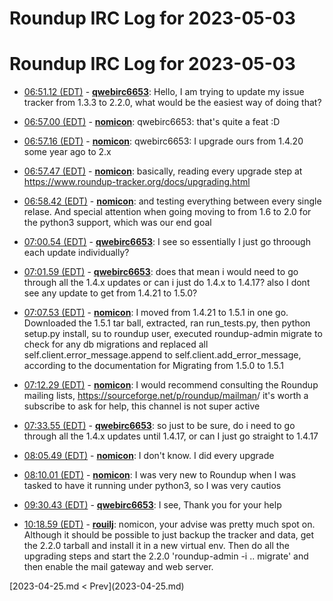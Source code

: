 # Roundup IRC Log for 2023-05-03 #
# Roundup IRC Log for 2023-05-03
* <a href="#06:51.12" id="06:51.12">06:51.12 (EDT)</a> - __[qwebirc6653](https://github.com/qwebirc6653)__: Hello, I am trying to update my issue tracker from 1.3.3 to 2.2.0, what would be the easiest way of doing that?

* <a href="#06:57.00" id="06:57.00">06:57.00 (EDT)</a> - __[nomicon](https://github.com/nomicon)__: qwebirc6653: that's quite a feat :D
* <a href="#06:57.16" id="06:57.16">06:57.16 (EDT)</a> - __[nomicon](https://github.com/nomicon)__: qwebirc6653: I upgrade ours from 1.4.20 some year ago to 2.x

* <a href="#06:57.47" id="06:57.47">06:57.47 (EDT)</a> - __[nomicon](https://github.com/nomicon)__: basically, reading every upgrade step at <https://www.roundup-tracker.org/docs/upgrading.html>

* <a href="#06:58.42" id="06:58.42">06:58.42 (EDT)</a> - __[nomicon](https://github.com/nomicon)__: and testing everything between every single relase. And special attention when going moving to from 1.6 to 2.0 for the python3 support, which was our end goal

* <a href="#07:00.54" id="07:00.54">07:00.54 (EDT)</a> - __[qwebirc6653](https://github.com/qwebirc6653)__: I see so essentially I just go throough each update individually?

* <a href="#07:01.59" id="07:01.59">07:01.59 (EDT)</a> - __[qwebirc6653](https://github.com/qwebirc6653)__: does that mean i would need to go through all the 1.4.x updates or can i just do 1.4.x to 1.4.17? also I dont see any update to get from 1.4.21 to 1.5.0?

* <a href="#07:07.53" id="07:07.53">07:07.53 (EDT)</a> - __[nomicon](https://github.com/nomicon)__: I moved from 1.4.21 to 1.5.1 in one go. Downloaded the 1.5.1 tar ball, extracted, ran run_tests.py, then python setup.py install, su to roundup user, executed roundup-admin migrate to check for any db migrations and replaced all self.client.error_message.append to self.client.add_error_message, according to the documentation for Migrating from 1.5.0 to 1.5.1

* <a href="#07:12.29" id="07:12.29">07:12.29 (EDT)</a> - __[nomicon](https://github.com/nomicon)__: I would recommend consulting the Roundup mailing lists, <https://sourceforge.net/p/roundup/mailman>/  it's worth a subscribe to ask for help, this channel is not super active

* <a href="#07:33.55" id="07:33.55">07:33.55 (EDT)</a> - __[qwebirc6653](https://github.com/qwebirc6653)__: so just to be sure, do i need to go through all the 1.4.x updates until 1.4.17, or can I just go straight to 1.4.17

* <a href="#08:05.49" id="08:05.49">08:05.49 (EDT)</a> - __[nomicon](https://github.com/nomicon)__: I don't know. I did every upgrade

* <a href="#08:10.01" id="08:10.01">08:10.01 (EDT)</a> - __[nomicon](https://github.com/nomicon)__: I was very new to Roundup when I was tasked to have it running under python3, so I was very cautios

* <a href="#09:30.43" id="09:30.43">09:30.43 (EDT)</a> - __[qwebirc6653](https://github.com/qwebirc6653)__: I see, Thank you for your help

* <a href="#10:18.59" id="10:18.59">10:18.59 (EDT)</a> - __[rouilj](https://github.com/rouilj)__: nomicon, your advise was pretty much spot on. Although it should be possible to just backup the tracker and data, get the 2.2.0 tarball and install it in a new virtual env. Then do all the upgrading steps and start the 2.2.0 'roundup-admin -i .. migrate' and then enable the mail gateway and web server.

<div class="inpage-footer">
[2023-04-25.md < Prev](2023-04-25.md)
</div>
